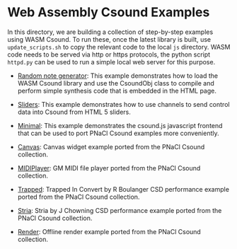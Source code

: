 Web Assembly Csound Examples
===============

In this directory, we are building a collection of step-by-step examples using WASM Csound. To run these,
once the latest library is built, use `update_scripts.sh` to copy the relevant code to the local `js` directory.
WASM code needs to be served via http or https protocols, the python script `httpd.py` can be used to run
a simple local web server for this purpose.

* [Random note generator](https://github.com/csound/csound/blob/develop/emscripten/wasm/RandomGenerator.html):
This example demonstrates how to load the WASM Csound library and use the CsoundObj class to compile and perform 
simple synthesis code that is embedded in the HTML page.

* [Sliders](https://github.com/csound/csound/blob/develop/emscripten/wasm/Sliders.html):
This example demonstrates how to use channels to send control data into Csound from HTML 5
sliders.

* [Minimal](https://github.com/csound/csound/blob/develop/emscripten/wasm/minimal.html):
This example demonstrates the csound.js javascript frontend that can
be used to port PNaCl Csound examples more conveniently. 

* [Canvas](https://github.com/csound/csound/blob/develop/emscripten/wasm/canvas.html):
Canvas widget example ported from the PNaCl Csound collection.

* [MIDIPlayer](https://github.com/csound/csound/blob/develop/emscripten/wasm/midiplayer.html):
GM MIDI file player ported from the PNaCl Csound collection.

* [Trapped](https://github.com/csound/csound/blob/develop/emscripten/wasm/trapped.html):
Trapped In Convert by R Boulanger CSD performance example ported from the PNaCl
Csound collection.

* [Stria](https://github.com/csound/csound/blob/develop/emscripten/wasm/stria.html):
Stria by J Chowning CSD performance example ported from the PNaCl
Csound collection.

* [Render](https://github.com/csound/csound/blob/develop/emscripten/wasm/render.html):
Offline render example ported from the PNaCl Csound collection.
